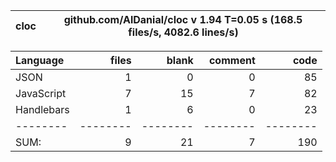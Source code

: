 cloc|github.com/AlDanial/cloc v 1.94  T=0.05 s (168.5 files/s, 4082.6 lines/s)
--- | ---

Language|files|blank|comment|code
:-------|-------:|-------:|-------:|-------:
JSON|1|0|0|85
JavaScript|7|15|7|82
Handlebars|1|6|0|23
--------|--------|--------|--------|--------
SUM:|9|21|7|190
